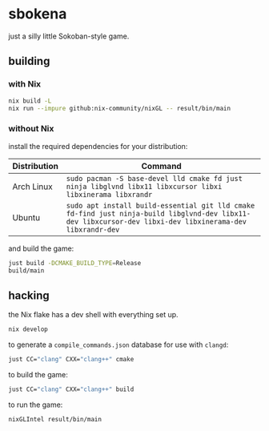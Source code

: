 # sbokena

just a silly little Sokoban-style game.

## building

### with Nix

```sh
nix build -L
nix run --impure github:nix-community/nixGL -- result/bin/main
```

### without Nix

install the required dependencies for your distribution:

| Distribution | Command                                                                                                                                                  |
| ------------ | -------------------------------------------------------------------------------------------------------------------------------------------------------- |
| Arch Linux   | `sudo pacman -S base-devel lld cmake fd just ninja libglvnd libx11 libxcursor libxi libxinerama libxrandr`                                               |
| Ubuntu       | `sudo apt install build-essential git lld cmake fd-find just ninja-build libglvnd-dev libx11-dev libxcursor-dev libxi-dev libxinerama-dev libxrandr-dev` |

and build the game:

```sh
just build -DCMAKE_BUILD_TYPE=Release
build/main
```

## hacking

the Nix flake has a dev shell with everything set up.

```sh
nix develop
```

to generate a `compile_commands.json` database for use with `clangd`:

```sh
just CC="clang" CXX="clang++" cmake
```

to build the game:

```sh
just CC="clang" CXX="clang++" build
```

to run the game:

```sh
nixGLIntel result/bin/main
```
